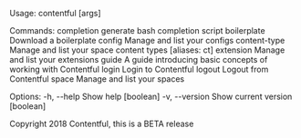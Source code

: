 Usage: contentful <cmd> [args]

Commands:
  completion    generate bash completion script
  boilerplate   Download a boilerplate
  config        Manage and list your configs
  content-type  Manage and list your space content types           [aliases: ct]
  extension     Manage and list your extensions
  guide         A guide introducing basic concepts of working with Contentful
  login         Login to Contentful
  logout        Logout from Contentful
  space         Manage and list your spaces

Options:
  -h, --help     Show help                                             [boolean]
  -v, --version  Show current version                                  [boolean]

Copyright 2018 Contentful, this is a BETA release
